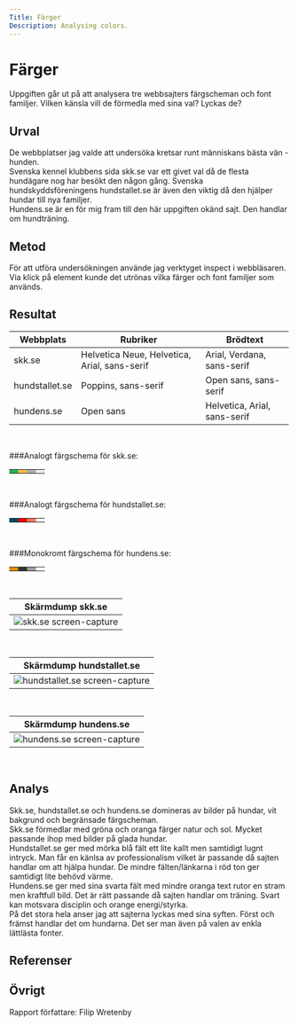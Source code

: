 ```yaml
---
Title: Färger
Description: Analysing colors.
---
```

Färger
==========================

Uppgiften går ut på att analysera tre webbsajters färgscheman och font familjer. Vilken känsla vill de förmedla med sina val? Lyckas de?

Urval
-----------------------

De webbplatser jag valde att undersöka kretsar runt människans bästa vän - hunden.<br>
Svenska kennel klubbens sida skk.se var ett givet val då de flesta hundägare nog har besökt den någon gång.
Svenska hundskyddsföreningens hundstallet.se är även den viktig då den hjälper hundar till nya familjer.<br>
Hundens.se är en för mig fram till den här uppgiften okänd sajt. Den handlar om hundträning.

Metod
-----------------------

För att utföra undersökningen använde jag verktyget inspect i webbläsaren. Via klick på element kunde det utrönas vilka färger och font familjer som används.

Resultat
-----------------------

| Webbplats | Rubriker | Brödtext |
| --------- | -------- | -------- |
| skk.se | Helvetica Neue, Helvetica, Arial, sans-serif | Arial, Verdana, sans-serif |
| hundstallet.se | Poppins, sans-serif | Open sans, sans-serif |
| hundens.se | Open sans | Helvetica, Arial, sans-serif |

<br>

###Analogt färgschema för skk.se:
<table class="color-table">
<tr>
<td style="background-color: #24B258">
<td style="background-color: hsl(41, 90%, 61%)">
<td style="background-color: #ABB0A5">
<td style="background-color: #EBEBE9">
</tr>
</table>

<br>

###Analogt färgschema för hundstallet.se:
<table class="color-table">
<tr>
<td style="background-color: #004B66">
<td style="background-color: #FF0000">
<td style="background-color: #F67365">
<td style="background-color: #F2F5F8">
</tr>
</table>

<br>

###Monokromt färgschema för hundens.se:
<table class="color-table">
<tr>
<td style="background-color: #E58B01">
<td style="background-color: #333333">
<td style="background-color: #9B9B9B">
<td style="background-color: #fff">
</tr>
</table>

<br>

| Skärmdump skk.se |
| ------------ | 
| ![skk.se screen-capture](%base_url%?image/skk-500.jpg) |

<br>

| Skärmdump hundstallet.se |
| ------------ | 
| ![hundstallet.se screen-capture](%base_url%?image/hundstallet-500.jpg) |

<br>

| Skärmdump hundens.se |
| ------------ | 
| ![hundens.se screen-capture](%base_url%?image/hundens-500.jpg) |

<br>

Analys
-----------------------

Skk.se, hundstallet.se och hundens.se domineras av bilder på hundar, vit bakgrund och begränsade färgscheman.<br>
Skk.se förmedlar med gröna och oranga färger natur och sol. Mycket passande ihop med bilder på glada hundar.<br>
Hundstallet.se ger med mörka blå fält ett lite kallt men samtidigt lugnt intryck. Man får en känlsa av professionalism vilket är passande då sajten handlar om att hjälpa hundar. De mindre fälten/länkarna i röd ton ger samtidigt lite behövd värme.<br>
Hundens.se ger med sina svarta fält med mindre oranga text rutor en stram men kraftfull bild. Det är rätt passande då sajten handlar om träning. Svart kan motsvara disciplin och orange energi/styrka.<br>
På det stora hela anser jag att sajterna lyckas med sina syften. Först och främst handlar det om hundarna. Det ser man även på valen av enkla lättlästa fonter.

Referenser
-----------------------


Övrigt
-----------------------

Rapport författare: Filip Wretenby
